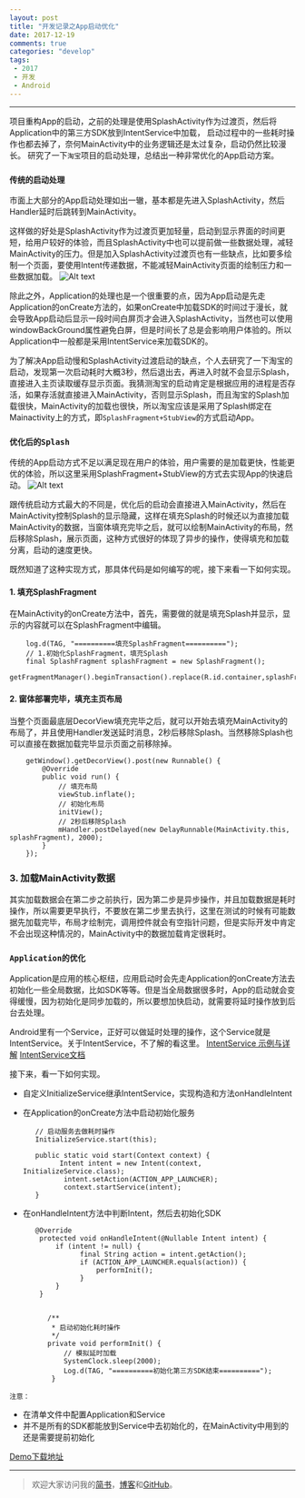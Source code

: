 ```yaml
---
layout: post
title: "开发记录之App启动优化"
date: 2017-12-19
comments: true
categories: "develop"
tags:
 - 2017
 - 开发
 - Android
---
```



---
项目重构App的启动，之前的处理是使用SplashActivity作为过渡页，然后将Application中的第三方SDK放到IntentService中加载，
启动过程中的一些耗时操作也都去掉了，奈何MainActivity中的业务逻辑还是太过复杂，启动仍然比较漫长。
研究了一下`淘宝`项目的启动处理，总结出一种非常优化的App启动方案。

### `传统的启动处理`
市面上大部分的App启动处理如出一辙，基本都是先进入SplashActivity，然后Handler延时后跳转到MainActivity。
<!-- more -->   

这样做的好处是SplashActivity作为过渡页更加轻量，启动到显示界面的时间更短，给用户较好的体验，而且SplashActivity中也可以提前做一些数据处理，减轻MainActivity的压力。但是加入SplashActivity过渡页也有一些缺点，比如要多绘制一个页面，要使用Intent传递数据，不能减轻MainActivity页面的绘制压力和一些数据加载。
![Alt text](http://oibrygxgr.bkt.clouddn.com/app_lun1.png)


除此之外，Application的处理也是一个很重要的点，因为App启动是先走Application的onCreate方法的，如果onCreate中加载SDK的时间过于漫长，就会导致App启动后显示一段时间白屏页才会进入SplashActivity，当然也可以使用windowBackGround属性避免白屏，但是时间长了总是会影响用户体验的。所以Application中一般都是采用IntentService来加载SDK的。

为了解决App启动慢和SplashActivity过渡启动的缺点，个人去研究了一下淘宝的启动，发现第一次启动耗时大概3秒，然后退出去，再进入时就不会显示Splash，直接进入主页读取缓存显示页面。我猜测淘宝的启动肯定是根据应用的进程是否存活，如果存活就直接进入MainActivity，否则显示Splash，而且淘宝的Splash加载很快，MainActivity的加载也很快，所以淘宝应该是采用了Splash绑定在Mainactivity上的方式，即`SplashFragment+StubView`的方式启动App。


### `优化后的Splash`
传统的App启动方式不足以满足现在用户的体验，用户需要的是加载更快，性能更优的体验，所以这里采用SplashFragment+StubView的方式去实现App的快速启动。
![Alt text](http://oibrygxgr.bkt.clouddn.com/app_lun2.png)

跟传统启动方式最大的不同是，优化后的启动会直接进入MainActivity，然后在MainActivity控制Splash的显示隐藏，这样在填充Splash的时候还以为直接加载MainActivity的数据，当窗体填充完毕之后，就可以绘制MainActivity的布局，然后移除Splash，展示页面，这种方式很好的体现了异步的操作，使得填充和加载分离，启动的速度更快。

既然知道了这种实现方式，那具体代码是如何编写的呢，接下来看一下如何实现。
#### 1. 填充SplashFragment
在MainActivity的onCreate方法中，首先，需要做的就是填充Splash并显示，显示的内容就可以在SplashFragment中编辑。

        log.d(TAG, "==========填充SplashFragment==========");
        // 1.初始化SplashFragment，填充Splash
        final SplashFragment splashFragment = new SplashFragment();
        getFragmentManager().beginTransaction().replace(R.id.container,splashFragment).commitAllowingStateLoss();

#### 2. 窗体部署完毕，填充主页布局
当整个页面最底层DecorView填充完毕之后，就可以开始去填充MainActivity的布局了，并且使用Handler发送延时消息，2秒后移除Splash。当然移除Splash也可以直接在数据加载完毕显示页面之前移除掉。


        getWindow().getDecorView().post(new Runnable() {
            @Override
            public void run() {
                // 填充布局
                viewStub.inflate();
                // 初始化布局
                initView();
                // 2秒后移除Splash
                mHandler.postDelayed(new DelayRunnable(MainActivity.this, splashFragment), 2000);
            }
        });


### 3. 加载MainActivity数据
其实加载数据会在第二步之前执行，因为第二步是异步操作，并且加载数据是耗时操作，所以需要更早执行，不要放在第二步里去执行，这里在测试的时候有可能数据先加载完毕，布局才绘制完，调用控件就会有空指针问题，但是实际开发中肯定不会出现这种情况的，MainActivity中的数据加载肯定很耗时。


### `Application的优化`
Application是应用的核心枢纽，应用启动时会先走Application的onCreate方法去初始化一些全局数据，比如SDK等等。但是当全局数据很多时，App的启动就会变得缓慢，因为初始化是同步加载的，所以要想加快启动，就需要将延时操作放到后台去处理。

Android里有一个Service，正好可以做延时处理的操作，这个Service就是IntentService。关于IntentService，不了解的看这里。
[IntentService 示例与详解](http://www.jianshu.com/p/332b6daf91f0)
[IntentService文档](https://developer.android.com/reference/android/app/IntentService.html)

接下来，看一下如何实现。
* 自定义InitializeService继承IntentService，实现构造和方法onHandleIntent

* 在Application的onCreate方法中启动初始化服务


		 // 启动服务去做耗时操作
	     InitializeService.start(this);

	     public static void start(Context context) {
		       Intent intent = new Intent(context, InitializeService.class);
		        intent.setAction(ACTION_APP_LAUNCHER);
		        context.startService(intent);
		 }

* 在onHandleIntent方法中判断Intent，然后去初始化SDK


		 @Override
		  protected void onHandleIntent(@Nullable Intent intent) {
			  if (intent != null) {
		            final String action = intent.getAction();
		            if (ACTION_APP_LAUNCHER.equals(action)) {
		                performInit();
			        }
		      }
	      }


		    /**
		     * 启动初始化耗时操作
		     */
		    private void performInit() {
		        // 模拟延时加载
		        SystemClock.sleep(2000);
		        Log.d(TAG, "==========初始化第三方SDK结束==========");
	         }



`注意：`
* 在清单文件中配置Application和Service
* 并不是所有的SDK都能放到Service中去初始化的，在MainActivity中用到的还是需要提前初始化


[Demo下载地址](https://github.com/PingerOne/android_develop_sample.git)


---
> 欢迎大家访问我的[简书](http://www.jianshu.com/u/64f479a1cef7)，[博客](http://wanit.me/)和[GitHub](https://github.com/PingerOne)。
